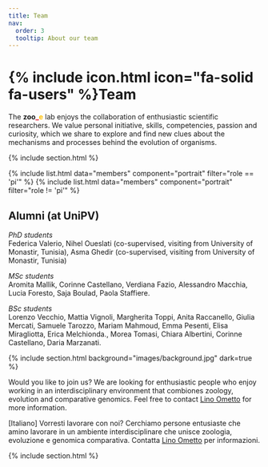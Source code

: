 ```yaml
---
title: Team
nav:
  order: 3
  tooltip: About our team
---
```


# {% include icon.html icon="fa-solid fa-users" %}Team

The **zoo**<span style="color:#e30022">**_**</span><span style="color:#ffbf00">**e**</span> lab enjoys the collaboration of enthusiastic scientific researchers. We value personal initiative, skills, competencies, passion and curiosity, which we share to explore and find new clues about the mechanisms and processes behind the evolution of organisms.

{% include section.html %}

{% include list.html data="members" component="portrait" filter="role == 'pi'" %}
{% include list.html data="members" component="portrait" filter="role != 'pi'" %}

## Alumni (at UniPV)
*PhD students*  
Federica Valerio, Nihel Oueslati (co-supervised, visiting from University of Monastir, Tunisia), Asma Ghedir (co-supervised, visiting from University of Monastir, Tunisia)  

*MSc students*  
Aromita Mallik, Corinne Castellano, Verdiana Fazio, Alessandro Macchia, Lucia Foresto, Saja Boulad, Paola Staffiere.  

*BSc students*  
Lorenzo Vecchio, Mattia Vignoli, Margherita Toppi, Anita Raccanello, Giulia Mercati, Samuele Tarozzo, Mariam Mahmoud, Emma Pesenti, Elisa Miragliotta, Erica Melchionda., Morea Tomasi, Chiara Albertini, Corinne Castellano, Daria Marzanati.  

{% include section.html background="images/background.jpg" dark=true %}

Would you like to join us? We are looking for enthusiastic people who enjoy working in an interdisciplinary environment that combiones zoology, evolution and comparative genomics. Feel free to contact [Lino Ometto](https://evolinus.github.io/zooe/members/lino-ometto.html) for more information.

[Italiano] Vorresti lavorare con noi? Cerchiamo persone entusiaste che amino lavorare in un ambiente interdisciplinare che unisce zoologia, evoluzione e genomica comparativa. Contatta [Lino Ometto](https://evolinus.github.io/zooe/members/lino-ometto.html) per informazioni.

{% include section.html %}

<!--
{% capture content %}

{% include figure.html image="images/photo.jpg" %}
{% include figure.html image="images/photo.jpg" %}
{% include figure.html image="images/photo.jpg" %}

{% endcapture %}

{% include grid.html style="square" content=content %}
-->

